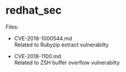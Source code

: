 # redhat_sec
Files:

- CVE-2018-1000544.md  
Related to Rubyzip extract vulnerabilty

- CVE-2018-1100.md  
Related to ZSH buffer overflow vulnerabilty